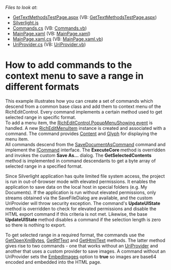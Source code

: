 <!-- default file list -->
*Files to look at*:

* [GetTextMethodsTestPage.aspx](./CS/GetTextMethods.Web/GetTextMethodsTestPage.aspx) (VB: [GetTextMethodsTestPage.aspx](./VB/GetTextMethods.Web/GetTextMethodsTestPage.aspx))
* [Silverlight.js](./CS/GetTextMethods.Web/Silverlight.js)
* [Commands.cs](./CS/GetTextMethods/Commands.cs) (VB: [Commands.vb](./VB/GetTextMethods/Commands.vb))
* [MainPage.xaml](./CS/GetTextMethods/MainPage.xaml) (VB: [MainPage.xaml](./VB/GetTextMethods/MainPage.xaml))
* [MainPage.xaml.cs](./CS/GetTextMethods/MainPage.xaml.cs) (VB: [MainPage.xaml.vb](./VB/GetTextMethods/MainPage.xaml.vb))
* [UriProvider.cs](./CS/GetTextMethods/UriProvider.cs) (VB: [UriProvider.vb](./VB/GetTextMethods/UriProvider.vb))
<!-- default file list end -->
# How to add commands to the context menu to save a range in different formats 


<p>This example illustrates how you can create a set of commands which descend from a common base class and add them to context menu of the RichEditControl. Every command implements a certain method used to get selected range in specific format.<br />
To add a menu item, the <a href="http://documentation.devexpress.com/#WindowsForms/DevExpressXtraRichEditRichEditControl_PopupMenuShowingtopic"><u>RichEditControl.PopupMenuShowing event</u></a> is handled. A new <a href="http://documentation.devexpress.com/#Silverlight/clsDevExpressXtraRichEditMenuRichEditMenuItemtopic"><u>RichEditMenuItem</u></a> instance is created and associated with a command. The command provides <a href="http://documentation.devexpress.com/#Silverlight/DevExpressXpfBarsBarItem_Contenttopic"><u>Content</u></a> and <a href="http://documentation.devexpress.com/#Silverlight/DevExpressXpfBarsBarItem_Glyphtopic"><u>Glyph</u></a> for displaying the menu item.<br />
All commands descend from the <a href="http://documentation.devexpress.com/#Silverlight/clsDevExpressXtraRichEditCommandsSaveDocumentAsCommandtopic"><u>SaveDocumentAsCommand</u></a> command and implement the <a href="http://msdn.microsoft.com/en-us/library/system.windows.input.icommand.aspx"><u>ICommand</u></a> interface. The <strong>ExecuteCore </strong>method is overridden and invokes the custom <strong>Save As</strong><strong>...</strong> dialog. The <strong>GetSelectedContents</strong> method is implemented in command descendants to get a byte array of selected range in a specified format.</p><p>Since Silverlight application has quite limited file system access, the project is run in out-of-browser mode with elevated permissions. It enables the application to save data on the local host in special folders (e.g. My Documents). If the application is run without elevated permissions, only streams obtained via the SaveFileDialog are available, and the custom UriProvider will throw security exception. The command's <strong>UpdateUIState</strong><strong> </strong>method is overridden to check for elevated permissions and disable the HTML export command if this criteria is not met. Likewise, the base <strong>UpdateUIState </strong>method disables a command if the selection length is zero so there is nothing to export. </p><p>To get selected range in a required format, the commands use the <a href="http://documentation.devexpress.com/#CoreLibraries/DevExpressXtraRichEditAPINativeSubDocument_GetOpenXmlBytestopic"><u>GetOpenXmlBytes</u></a>, <a href="http://documentation.devexpress.com/#Silverlight/DevExpressXtraRichEditAPINativeSubDocument_GetRtfTexttopic"><u>GetRtfText</u></a> and <a href="http://documentation.devexpress.com/#CoreLibraries/DevExpressXtraRichEditAPINativeSubDocument_GetHtmlTexttopic"><u>GetHtmlText</u></a> methods. The latter method gives rise to two commands - one that works without an <a href="http://documentation.devexpress.com/#CoreLibraries/clsDevExpressXtraRichEditServicesIUriProvidertopic"><u>UriProvider</u></a> and another that uses a custom provider to save images. A command without an UriProvider sets the <a href="http://documentation.devexpress.com/#Silverlight/DevExpressXtraRichEditExportHtmlDocumentExporterOptions_EmbedImagestopic"><u>EmbedImages</u></a> option to <strong>true</strong> so images are base64 encoded and embedded into the HTML page.</p>

<br/>


